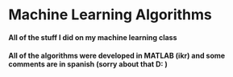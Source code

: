 # Machine Learning Algorithms
#### All of the stuff I did on my machine learning class
#### All of the algorithms were developed in MATLAB (ikr) and some comments are in spanish (sorry about that D: ) 
